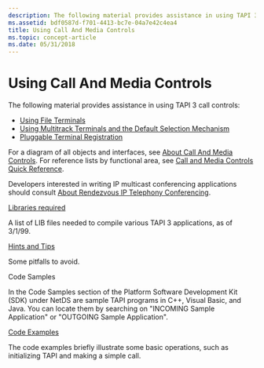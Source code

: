 ```yaml
---
description: The following material provides assistance in using TAPI 3 call controls.
ms.assetid: bdf0587d-f701-4413-bc7e-04a7e42c4ea4
title: Using Call And Media Controls
ms.topic: concept-article
ms.date: 05/31/2018
---
```


# Using Call And Media Controls

The following material provides assistance in using TAPI 3 call controls:

-   [Using File Terminals](using-file-terminals.md)
-   [Using Multitrack Terminals and the Default Selection Mechanism](using-multitrack-terminals-and-the-default-selection-mechanism.md)
-   [Pluggable Terminal Registration](pluggable-terminal-registration.md)

For a diagram of all objects and interfaces, see [About Call And Media Controls](about-call-and-media-controls.md). For reference lists by functional area, see [Call and Media Controls Quick Reference](call-and-media-controls-quick-reference.md).

Developers interested in writing IP multicast conferencing applications should consult [About Rendezvous IP Telephony Conferencing](about-rendezvous-ip-telephony-conferencing.md).

[Libraries required](libraries-required.md)

A list of LIB files needed to compile various TAPI 3 applications, as of 3/1/99.

[Hints and Tips](hints-and-tips.md)

Some pitfalls to avoid.

Code Samples

In the Code Samples section of the Platform Software Development Kit (SDK) under NetDS are sample TAPI programs in C++, Visual Basic, and Java. You can locate them by searching on "INCOMING Sample Application" or "OUTGOING Sample Application".

[Code Examples](tapi-quick-start.md)

The code examples briefly illustrate some basic operations, such as initializing TAPI and making a simple call.

 

 



